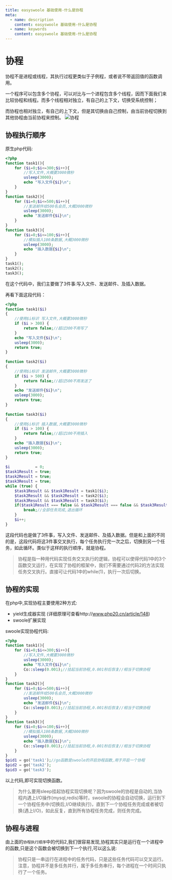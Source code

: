 ```yaml
---
title: easyswoole 基础使用-什么是协程
meta:
  - name: description
    content: easyswoole 基础使用-什么是协程
  - name: keywords
    content: easyswoole 基础使用-什么是协程
---
```


# 协程

协程不是进程或线程，其执行过程更类似于子例程，或者说不带返回值的函数调用。   

一个程序可以包含多个协程，可以对比与一个进程包含多个线程，因而下面我们来比较协程和线程。而多个线程相对独立，有自己的上下文，切换受系统控制；

而协程也相对独立，有自己的上下文，但是其切换由自己控制，由当前协程切换到其他协程由当前协程来控制。
![协程](/Images/Passage/NoobCourse/Coroutine.png)


## 协程执行顺序

原生php代码:
```php
<?php
function task1(){
    for ($i=0;$i<=300;$i++){
        //写入文件,大概要3000微秒
        usleep(3000);
        echo "写入文件{$i}\n";
    }
}
function task2(){
    for ($i=0;$i<=500;$i++){
        //发送邮件给500名会员,大概3000微秒
        usleep(3000);
        echo "发送邮件{$i}\n";
    }
}
function task3(){
    for ($i=0;$i<=100;$i++){
        //模拟插入100条数据,大概3000微秒
        usleep(3000);
        echo "插入数据{$i}\n";
    }
}
task1();
task2();
task3();
```
在这个代码中，我们主要做了3件事:写入文件、发送邮件、及插入数据。

再看下面这段代码：
```php
<?php
function task1($i)
{
    //使用$i标识 写入文件,大概要3000微秒
    if ($i > 300) {
        return false;//超过300不用写了
    }
    echo "写入文件{$i}\n";
    usleep(3000);
    return true;
}
 
function task2($i)
{
    //使用$i标识 发送邮件,大概要3000微秒
    if ($i > 500) {
        return false;//超过500不用发送了
    }
    echo "发送邮件{$i}\n";
    usleep(3000);
    return true;
}
 
function task3($i)
{
    //使用$i标识 插入数据,大概要3000微秒
    if ($i > 100) {
        return false;//超过100不用插入
    }
    echo "插入数据{$i}\n";
    usleep(3000);
    return true;
}
 
$i           = 0;
$task1Result = true;
$task2Result = true;
$task3Result = true;
while (true) {
    $task1Result && $task1Result = task1($i);
    $task2Result && $task2Result = task2($i);
    $task3Result && $task3Result = task3($i);
    if($task1Result === false && $task2Result === false && $task3Result === false){
        break;//全部任务完成,退出循环
    }
    $i++;
}
```
这段代码也是做了3件事，写入文件、发送邮件、及插入数据。但是和上面的不同的是，这段代码将这3件事交叉执行，每个任务执行完一次之后，切换到另一个任务，如此循环。类似于这样的执行顺序，就是协程。
> 协程是指一种用代码实现任务交叉执行的逻辑，协程可以使得代码1中的3个函数交叉运行，在实现了协程的框架中，我们不需要通过代码2的方法实现任务交叉执行。直接可让代码1中的while(1)，执行一次后切换。


## 协程的实现

在php中,实现协程主要使用2种方式: 
 * yield生成器实现 (详细原理可查看http://www.php20.cn/article/148)
 * swoole扩展实现
 
swoole实现协程代码:
```php
<?php
function task1(){
    for ($i=0;$i<=300;$i++){
        //写入文件,大概要3000微秒
        usleep(3000);
        echo "写入文件{$i}\n";
        Co::sleep(0.001);//挂起当前协程,0.001秒后恢复//相当于切换协程
    }
}
function task2(){
    for ($i=0;$i<=500;$i++){
        //发送邮件给500名会员,大概3000微秒
        usleep(3000);
        echo "发送邮件{$i}\n";
        Co::sleep(0.001);//挂起当前协程,0.001秒后恢复//相当于切换协程
    }
}
function task3(){
    for ($i=0;$i<=100;$i++){
        //模拟插入100条数据,大概3000微秒
        usleep(3000);
        echo "插入数据{$i}\n";
        Co::sleep(0.001);//挂起当前协程,0.001秒后恢复//相当于切换协程
    }
}
$pid1 = go('task1');//go函数是swoole的开启协程函数,用于开启一个协程
$pid2 = go('task2');
$pid3 = go('task3');
```
以上代码,即可实现切换函数。

> 为什么要用sleep挂起协程实现切换呢？因为swoole的协程是自动的,当协程内遇上I/O操作(mysql,redis)等时，swoole的协程会自动切换，运行到下一个协程任务中(切换后,I/O继续执行)，直到下一个协程任务完成或者被切换(遇上I/O)，如此反复，直到所有协程任务完成，则任务完成。

## 协程与进程

由上面的`协程执行顺序`中的代码2,我们很容易发现,协程其实只是运行在一个进程中的函数,只是这个函数会被切换到下一个执行,可以这么说:
> 协程只是一串运行在进程中的任务代码，只是这些任务代码可以交叉运行。
> 注意，协程并不是多任务并行，属于多任务串行，每个进程在一个时间只执行了一个任务。
